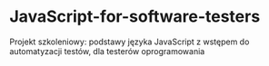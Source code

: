 # JavaScript-for-software-testers
Projekt szkoleniowy: podstawy języka JavaScript z wstępem do automatyzacji testów, dla testerów oprogramowania
